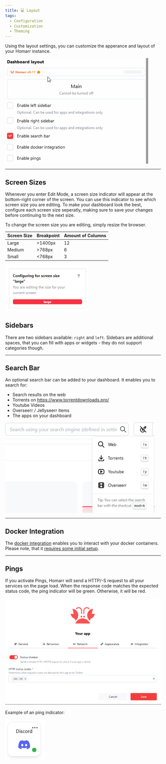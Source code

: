 ```yaml
---
title: 💻 Layout
tags:
  - Configuration
  - Customization
  - Theming
---
```


Using the layout settings, you can customize the apperance and layout of your Homarr instance.

![Layout](img/layout/customize-layout.gif)

---

## Screen Sizes

Whenever you enter Edit Mode, a screen size indicator will appear at the bottom-right corner of the screen. You can use this indicator to see which screen size you are editing. To make your dashboard look the best, configure each screen size seperatly, making sure to save your changes before continuing to the next size.

To change the screen size you are editing, simply resize the browser.

| Screen Size | Breakpoint | Amount of Columns |
|-------------|------------|-------------------|
| Large       | >1400px    | 12                |
| Medium      | >768px     | 6                 |
| Small       | <768px     | 3                 |

![Screen size](./img/layout/screen-size.png)

## Sidebars

There are two sidebars available: ``right`` and ``left``.
Sidebars are additional spaces, that you can fill with apps or widgets - they do not support categories though.

---

## Search Bar

An optional search bar can be added to your dashboard.
It enables you to search for:
- Search results on the web
- Torrents on https://www.torrentdownloads.pro/
- Youtube Videos
- Overseerr / Jellyseerr items
- The apps on your dashboard

![Search Box Switch](img/layout/search-box-switch.png)

---

## Docker Integration

The [docker integration](/docs/integrations#🐳-docker) enables you to interact with your docker containers.
Please note, that it [requires some initial setup](/docs/integrations#🐳-docker).

---

## Pings
If you activate Pings, Homarr will send a HTTP/-S request to all your services on the page load.
When the response code matches the expected status code, the ping indicator will be green. Otherwise, it will be red.

![Pings](img/layout/pings.png)

Example of an ping indicator:

![Pings](img/layout/example-ping.png)

